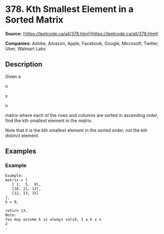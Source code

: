 # 378. Kth Smallest Element in a Sorted Matrix

**Source:** [https://leetcode.ca/all/378.html](https://leetcode.ca/all/378.html)

**Companies:** Adobe, Amazon, Apple, Facebook, Google, Microsoft, Twitter, Uber, Walmart Labs

## Description

Given a

n

x

n

matrix where each of the rows and columns are sorted in ascending
        order, find the kth smallest element in the matrix.

Note that it is the kth smallest element in the sorted order, not the kth distinct element.

## Examples

### Example

```
Example:
matrix = [
   [ 1,  5,  9],
   [10, 11, 13],
   [12, 13, 15]
],
k = 8,

return 13.
Note:
You may assume k is always valid, 1 ≤ k ≤ n
2
.
```

